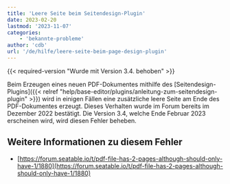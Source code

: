 ```yaml
---
title: 'Leere Seite beim Seitendesign-Plugin'
date: 2023-02-20
lastmod: '2023-11-07'
categories:
    - 'bekannte-probleme'
author: 'cdb'
url: '/de/hilfe/leere-seite-beim-page-design-plugin'
---
```


{{< required-version "Wurde mit Version 3.4. behoben" >}}

Beim Erzeugen eines neuen PDF-Dokumentes mithilfe des [Seitendesign-Plugins]({{< relref "help/base-editor/plugins/anleitung-zum-seitendesign-plugin" >}}) wird in einigen Fällen eine zusätzliche leere Seite am Ende des PDF-Dokumentes erzeugt. Dieses Verhalten wurde im Forum bereits im Dezember 2022 bestätigt. Die Version 3.4, welche Ende Februar 2023 erscheinen wird, wird diesen Fehler beheben.

## Weitere Informationen zu diesem Fehler

- [https://forum.seatable.io/t/pdf-file-has-2-pages-although-should-only-have-1/1880](https://forum.seatable.io/t/pdf-file-has-2-pages-although-should-only-have-1/1880)

